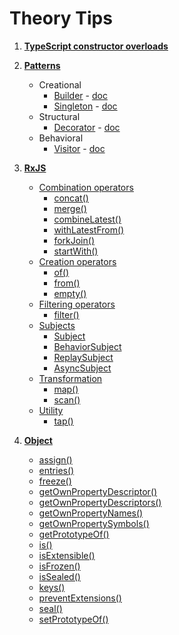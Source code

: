 # Theory Tips

1. **[TypeScript constructor overloads](./src/overloads)**

1. **[Patterns](./src/patterns)**

   - Creational
     - [Builder](./src/patterns/Builder.ts) - [doc](https://refactoring.guru/design-patterns/builder)
     - [Singleton](./src/patterns/Singleton.ts) - [doc](https://refactoring.guru/design-patterns/singleton)
   - Structural
     - [Decorator](./src/patterns/Decorator.ts) - [doc](https://refactoring.guru/design-patterns/decorator)
   - Behavioral
     - [Visitor](./src/patterns/Visitor.ts) - [doc](https://refactoring.guru/design-patterns/visitor)

1. **[RxJS](https://rxjs.dev/guide/overview)**

   - [Combination operators](./__tests__/rxjs/combination.spec.ts)
     - [concat()](https://rxjs.dev/api/index/function/concat)
     - [merge()](https://rxjs.dev/api/index/function/merge)
     - [combineLatest()](https://rxjs.dev/api/index/function/combineLatest)
     - [withLatestFrom()](https://rxjs.dev/api/operators/withLatestFrom)
     - [forkJoin()](https://rxjs.dev/api/index/function/forkJoin)
     - [startWith()](https://rxjs.dev/api/operators/startWith)
   - [Creation operators](./__tests__/rxjs/creation.spec.ts)
     - [of()](https://rxjs.dev/api/index/function/of)
     - [from()](https://rxjs.dev/api/index/function/from)
     - [empty()](https://rxjs.dev/api/index/const/EMPTY)
   - [Filtering operators](./__tests__/rxjs/filtering.spec.ts)
     - [filter()](https://rxjs.dev/api/operators/filter)
   - [Subjects](./__tests__/rxjs/subjects.spec.ts)
     - [Subject](https://rxjs.dev/guide/subject)
     - [BehaviorSubject](https://rxjs.dev/guide/subject#behaviorsubject)
     - [ReplaySubject](https://rxjs.dev/guide/subject#replaysubject)
     - [AsyncSubject](https://rxjs.dev/guide/subject#asyncsubject)
   - [Transformation](./__tests__/rxjs/transformation.spec.ts)
     - [map()](https://rxjs.dev/api/operators/map)
     - [scan()](https://rxjs.dev/api/operators/scan)
   - [Utility](./__tests__/rxjs/utility.spec.ts)
     - [tap()](https://rxjs.dev/api/operators/tap)

1. **[Object](./__tests__/object)**
   - [assign()](./__tests__/object/assign.spec.ts)
   - [entries()](./__tests__/object/entries.spec.ts)
   - [freeze()](./__tests__/object/freeze.spec.ts)
   - [getOwnPropertyDescriptor()](./__tests__/object/getOwnPropertyDescriptor.spec.ts)
   - [getOwnPropertyDescriptors()](./__tests__/object/getOwnPropertyDescriptors.spec.ts)
   - [getOwnPropertyNames()](./__tests__/object/getOwnPropertyNames.spec.ts)
   - [getOwnPropertySymbols()](./__tests__/object/getOwnPropertySymbols.spec.ts)
   - [getPrototypeOf()](./__tests__/object/getPrototypeOf.spec.ts)
   - [is()](./__tests__/object/is.spec.ts)
   - [isExtensible()](./__tests__/object/isExtensible.spec.ts)
   - [isFrozen()](./__tests__/object/isFrozen.spec.ts)
   - [isSealed()](./__tests__/object/isSealed.spec.ts)
   - [keys()](./__tests__/object/keys.spec.ts)
   - [preventExtensions()](./__tests__/object/preventExtensions.spec.ts)
   - [seal()](./__tests__/object/seal.spec.ts)
   - [setPrototypeOf()](./__tests__/object/setPrototypeOf.spec.ts)
